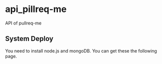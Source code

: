 # api_pillreq-me
API of pullreq-me

## System Deploy
  You need to install node.js and mongoDB. You can get these the following page.
  
  